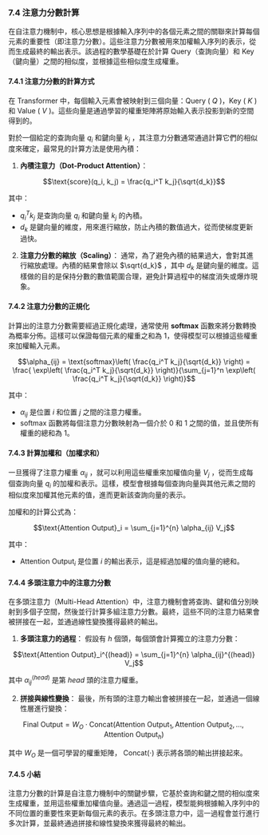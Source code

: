 ### **7.4 注意力分數計算**

在自注意力機制中，核心思想是根據輸入序列中的各個元素之間的關聯來計算每個元素的重要性（即注意力分數）。這些注意力分數被用來加權輸入序列的表示，從而生成最終的輸出表示。該過程的數學基礎在於計算 Query（查詢向量）和 Key（鍵向量）之間的相似度，並根據這些相似度生成權重。

#### **7.4.1 注意力分數的計算方式**

在 Transformer 中，每個輸入元素會被映射到三個向量：Query ( $`Q`$ )，Key ( $`K`$ ) 和 Value ( $`V`$ )。這些向量是通過學習的權重矩陣將原始輸入表示投影到新的空間得到的。

對於一個給定的查詢向量  $`q_i`$  和鍵向量  $`k_j`$ ，其注意力分數通常通過計算它們的相似度來確定，最常見的計算方法是使用內積：

1. **內積注意力（Dot-Product Attention）**：
   
```math
\text{score}(q_i, k_j) = \frac{q_i^T k_j}{\sqrt{d_k}}
```

   其中：
   -  $`q_i^T k_j`$  是查詢向量  $`q_i`$  和鍵向量  $`k_j`$  的內積。
   -  $`d_k`$  是鍵向量的維度，用來進行縮放，防止內積的數值過大，從而使梯度更新過快。

2. **注意力分數的縮放（Scaling）**：
   通常，為了避免內積的結果過大，會對其進行縮放處理。內積的結果會除以  $`\sqrt{d_k}`$ ，其中  $`d_k`$  是鍵向量的維度。這樣做的目的是保持分數的數值範圍合理，避免計算過程中的梯度消失或爆炸現象。

#### **7.4.2 注意力分數的正規化**

計算出的注意力分數需要經過正規化處理，通常使用 **softmax** 函數來將分數轉換為概率分佈。這樣可以保證每個元素的權重之和為 1，使得模型可以根據這些權重來加權輸入元素。


```math
\alpha_{ij} = \text{softmax}\left( \frac{q_i^T k_j}{\sqrt{d_k}} \right) = \frac{ \exp\left( \frac{q_i^T k_j}{\sqrt{d_k}} \right)}{\sum_{j=1}^n \exp\left( \frac{q_i^T k_j}{\sqrt{d_k}} \right)}
```

其中：
-  $`\alpha_{ij}`$  是位置  $`i`$  和位置  $`j`$  之間的注意力權重。
- softmax 函數將每個注意力分數映射為一個介於 0 和 1 之間的值，並且使所有權重的總和為 1。

#### **7.4.3 計算加權和（加權求和）**

一旦獲得了注意力權重  $`\alpha_{ij}`$ ，就可以利用這些權重來加權值向量  $`V_j`$ ，從而生成每個查詢向量  $`q_i`$  的加權和表示。這樣，模型會根據每個查詢向量與其他元素之間的相似度來加權其他元素的值，進而更新該查詢向量的表示。

加權和的計算公式為：

```math
\text{Attention Output}_i = \sum_{j=1}^{n} \alpha_{ij} V_j
```

其中：
-  $`\text{Attention Output}_i`$  是位置  $`i`$  的輸出表示，這是經過加權的值向量的總和。

#### **7.4.4 多頭注意力中的注意力分數**

在多頭注意力（Multi-Head Attention）中，注意力機制會將查詢、鍵和值分別映射到多個子空間，然後並行計算多組注意力分數。最終，這些不同的注意力結果會被拼接在一起，並通過線性變換獲得最終的輸出。

1. **多頭注意力的過程**：
   假設有  $`h`$  個頭，每個頭會計算獨立的注意力分數：
   
```math
\text{Attention Output}_i^{(head)} = \sum_{j=1}^{n} \alpha_{ij}^{(head)} V_j
```

   其中  $`\alpha_{ij}^{(head)}`$  是第  $`head`$  頭的注意力權重。

2. **拼接與線性變換**：
   最後，所有頭的注意力輸出會被拼接在一起，並通過一個線性層進行變換：
   
```math
\text{Final Output} = W_O \cdot \text{Concat}(\text{Attention Output}_1, \text{Attention Output}_2, \dots, \text{Attention Output}_h)
```

   其中  $`W_O`$  是一個可學習的權重矩陣， $`\text{Concat}(\cdot)`$  表示將各頭的輸出拼接起來。

#### **7.4.5 小結**

注意力分數的計算是自注意力機制中的關鍵步驟，它基於查詢和鍵之間的相似度來生成權重，並用這些權重加權值向量。通過這一過程，模型能夠根據輸入序列中的不同位置的重要性來更新每個元素的表示。在多頭注意力中，這一過程會並行進行多次計算，並最終通過拼接和線性變換來獲得最終的輸出。